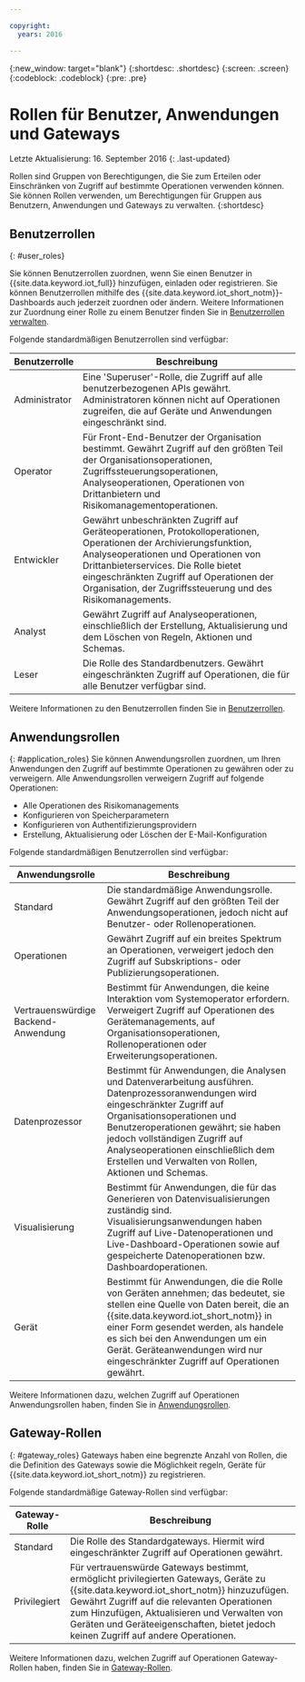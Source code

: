 ```yaml
---

copyright:
  years: 2016

---
```


{:new_window: target="blank"}
{:shortdesc: .shortdesc}
{:screen: .screen}
{:codeblock: .codeblock}
{:pre: .pre}

# Rollen für Benutzer, Anwendungen und Gateways
Letzte Aktualisierung: 16. September 2016
{: .last-updated}

Rollen sind Gruppen von Berechtigungen, die Sie zum Erteilen oder Einschränken von Zugriff auf bestimmte Operationen verwenden können. Sie können Rollen verwenden, um Berechtigungen für Gruppen aus Benutzern, Anwendungen und Gateways zu verwalten.
{:shortdesc}

## Benutzerrollen
{: #user_roles}

Sie können Benutzerrollen zuordnen, wenn Sie einen Benutzer in {{site.data.keyword.iot_full}} hinzufügen, einladen oder registrieren. Sie können Benutzerrollen mithilfe des {{site.data.keyword.iot_short_notm}}-Dashboards auch jederzeit zuordnen oder ändern. Weitere Informationen zur Zuordnung einer Rolle zu einem Benutzer finden Sie in [Benutzerrollen verwalten](managing_user_roles.html).

Folgende standardmäßigen Benutzerrollen sind verfügbar:

Benutzerrolle | Beschreibung
------------- | -------------
Administrator | Eine 'Superuser'-Rolle, die Zugriff auf alle benutzerbezogenen APIs gewährt. Administratoren können nicht auf Operationen zugreifen, die auf Geräte und Anwendungen eingeschränkt sind.
Operator | Für Front-End-Benutzer der Organisation bestimmt. Gewährt Zugriff auf den größten Teil der Organisationsoperationen, Zugriffssteuerungsoperationen, Analyseoperationen, Operationen von Drittanbietern und Risikomanagementoperationen.
Entwickler | Gewährt unbeschränkten Zugriff auf Geräteoperationen, Protokolloperationen, Operationen der Archivierungsfunktion, Analyseoperationen und Operationen von Drittanbieterservices. Die Rolle bietet eingeschränkten Zugriff auf Operationen der Organisation, der Zugriffssteuerung und des Risikomanagements.
Analyst | Gewährt Zugriff auf Analyseoperationen, einschließlich der Erstellung, Aktualisierung und dem Löschen von Regeln, Aktionen und Schemas.
Leser | Die Rolle des Standardbenutzers. Gewährt eingeschränkten Zugriff auf Operationen, die für alle Benutzer verfügbar sind.
Weitere Informationen zu den Benutzerrollen finden Sie in [Benutzerrollen](reference/roles_access.html).

## Anwendungsrollen
{: #application_roles}
Sie können Anwendungsrollen zuordnen, um Ihren Anwendungen den Zugriff auf bestimmte Operationen zu gewähren oder zu verweigern. Alle Anwendungsrollen verweigern Zugriff auf folgende Operationen:

- Alle Operationen des Risikomanagements
- Konfigurieren von Speicherparametern
- Konfigurieren von Authentifizierungsprovidern
- Erstellung, Aktualisierung oder Löschen der E-Mail-Konfiguration

Folgende standardmäßigen Benutzerrollen sind verfügbar:

Anwendungsrolle | Beschreibung
------------- | -------------
Standard | Die standardmäßige Anwendungsrolle. Gewährt Zugriff auf den größten Teil der Anwendungsoperationen, jedoch nicht auf Benutzer- oder Rollenoperationen.   
Operationen | Gewährt Zugriff auf ein breites Spektrum an Operationen, verweigert jedoch den Zugriff auf Subskriptions- oder Publizierungsoperationen.
Vertrauenswürdige Backend-Anwendung | Bestimmt für Anwendungen, die keine Interaktion vom Systemoperator erfordern. Verweigert Zugriff auf Operationen des Gerätemanagements, auf Organisationsoperationen, Rollenoperationen oder Erweiterungsoperationen.
Datenprozessor | Bestimmt für Anwendungen, die Analysen und Datenverarbeitung ausführen. Datenprozessoranwendungen wird eingeschränkter Zugriff auf Organisationsoperationen und Benutzeroperationen gewährt; sie haben jedoch vollständigen Zugriff auf Analyseoperationen einschließlich dem Erstellen und Verwalten von Rollen, Aktionen und Schemas.
Visualisierung | Bestimmt für Anwendungen, die für das Generieren von Datenvisualisierungen zuständig sind. Visualisierungsanwendungen haben Zugriff auf Live-Datenoperationen und Live-Dashboard-Operationen sowie auf gespeicherte Datenoperationen bzw. Dashboardoperationen.
Gerät | Bestimmt für Anwendungen, die die Rolle von Geräten annehmen; das bedeutet, sie stellen eine Quelle von Daten bereit, die an {{site.data.keyword.iot_short_notm}} in einer Form gesendet werden, als handele es sich bei den Anwendungen um ein Gerät. Geräteanwendungen wird nur eingeschränkter Zugriff auf Operationen gewährt.
Weitere Informationen dazu, welchen Zugriff auf Operationen Anwendungsrollen haben, finden Sie in [Anwendungsrollen](reference/app_roles_access.html).

## Gateway-Rollen
{: #gateway_roles}
Gateways haben eine begrenzte Anzahl von Rollen, die die Definition des Gateways sowie die Möglichkeit regeln, Geräte für {{site.data.keyword.iot_short_notm}} zu registrieren.

Folgende standardmäßige Gateway-Rollen sind verfügbar:

Gateway-Rolle | Beschreibung
------------- | -------------
Standard | Die Rolle des Standardgateways. Hiermit wird eingeschränkter Zugriff auf Operationen gewährt.
Privilegiert | Für vertrauenswürde Gateways bestimmt, ermöglicht privilegierten Gateways, Geräte zu {{site.data.keyword.iot_short_notm}} hinzuzufügen. Gewährt Zugriff auf die relevanten Operationen zum Hinzufügen, Aktualisieren und Verwalten von Geräten und Geräteeigenschaften, bietet jedoch keinen Zugriff auf andere Operationen.  

Weitere Informationen dazu, welchen Zugriff auf Operationen Gateway-Rollen haben, finden Sie in [Gateway-Rollen](reference/gateway_roles_access.html).
